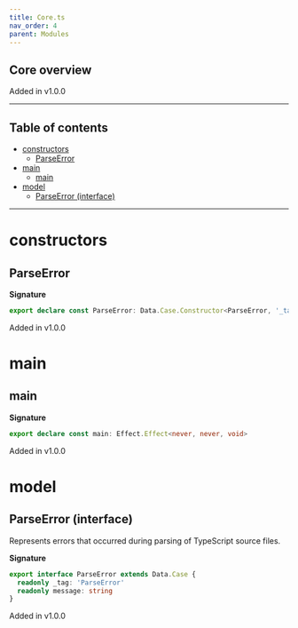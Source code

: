 ```yaml
---
title: Core.ts
nav_order: 4
parent: Modules
---
```


## Core overview

Added in v1.0.0

---

<h2 class="text-delta">Table of contents</h2>

- [constructors](#constructors)
  - [ParseError](#parseerror)
- [main](#main)
  - [main](#main-1)
- [model](#model)
  - [ParseError (interface)](#parseerror-interface)

---

# constructors

## ParseError

**Signature**

```ts
export declare const ParseError: Data.Case.Constructor<ParseError, '_tag'>
```

Added in v1.0.0

# main

## main

**Signature**

```ts
export declare const main: Effect.Effect<never, never, void>
```

Added in v1.0.0

# model

## ParseError (interface)

Represents errors that occurred during parsing of TypeScript source files.

**Signature**

```ts
export interface ParseError extends Data.Case {
  readonly _tag: 'ParseError'
  readonly message: string
}
```

Added in v1.0.0

